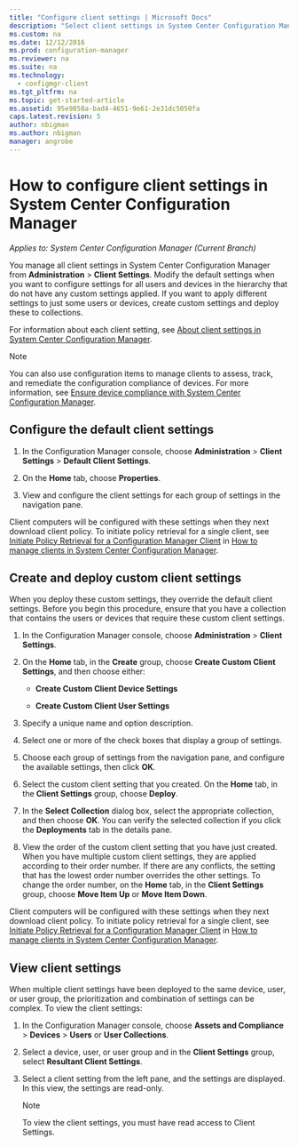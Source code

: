 ```yaml
---
title: "Configure client settings | Microsoft Docs"
description: "Select client settings in System Center Configuration Manager."
ms.custom: na
ms.date: 12/12/2016
ms.prod: configuration-manager
ms.reviewer: na
ms.suite: na
ms.technology:
  - configmgr-client
ms.tgt_pltfrm: na
ms.topic: get-started-article
ms.assetid: 95e9858a-bad4-4651-9e61-2e31dc5050fa
caps.latest.revision: 5
author: nbigmanms.author: nbigmanmanager: angrobe
---
```

# How to configure client settings in System Center Configuration Manager*Applies to: System Center Configuration Manager (Current Branch)*
You manage all client settings in System Center Configuration Manager from  **Administration** > **Client Settings**. Modify the default settings when you want to configure settings for all users and devices in the hierarchy that do not have any custom settings applied. If you want to apply different settings to just some users or devices, create custom settings and deploy these to collections.  

For information about each client setting, see [About client settings in System Center Configuration Manager](../../../core/clients/deploy/about-client-settings.md).

> [!NOTE]  
>  You can also use configuration items to manage clients to assess, track, and remediate the configuration compliance of devices. For more information, see [Ensure device compliance with System Center Configuration Manager](../../../compliance/understand/ensure-device-compliance.md).  

##  Configure the default client settings    

1.  In the Configuration Manager console, choose **Administration** > **Client Settings** > **Default Client Settings**.  

3.  On the **Home** tab, choose **Properties**.  

4.  View and configure the client settings for each group of settings in the navigation pane.  

 Client computers will be configured with these settings when they next download client policy. To initiate policy retrieval for a single client, see [Initiate Policy Retrieval for a Configuration Manager Client](../../../core/clients/manage/manage-clients.md#BKMK_PolicyRetrieval) in [How to manage clients in System Center Configuration Manager](../../../core/clients/manage/manage-clients.md).  

##  Create and deploy custom client settings  
When you deploy these custom settings, they override the default client settings. Before you begin this procedure, ensure that you have a collection that contains the users or devices that require these custom client settings.  

1.  In the Configuration Manager console, choose **Administration** > **Client Settings**.  

3.  On the **Home** tab, in the **Create** group, choose **Create Custom Client Settings**, and then choose either:  

    -   **Create Custom Client Device Settings**  

    -   **Create Custom Client User Settings**  

4.  Specify a unique name and option description.  

5.  Select one or more of the check boxes that display a group of settings.  

6.  Choose each group of  settings from the navigation pane, and configure the available settings, then click **OK**.   

8.  Select the custom client setting that you created. On the **Home** tab, in the **Client Settings** group, choose **Deploy**.  

9. In the **Select Collection** dialog box, select the appropriate collection, and then choose **OK**. You can verify the selected collection if you click the **Deployments** tab in the details pane.  

10. View the order of the custom client setting that you have just created. When you have multiple custom client settings, they are applied according to their order number. If there are any conflicts, the setting that has the lowest order number overrides the other settings. To change the order number, on the **Home** tab, in the **Client Settings** group, choose **Move Item Up** or **Move Item Down**.  

 Client computers will be configured with these settings when they next download client policy. To initiate policy retrieval for a single client, see [Initiate Policy Retrieval for a Configuration Manager Client](../../../core/clients/manage/manage-clients.md#BKMK_PolicyRetrieval) in [How to manage clients in System Center Configuration Manager](../../../core/clients/manage/manage-clients.md).  

##  View client settings  
 When multiple client settings have been deployed to the same device, user, or user group, the prioritization and combination of settings can be complex. To view the client settings:  

1.  In the Configuration Manager console, choose **Assets and Compliance** > **Devices** > **Users** or **User Collections**.  

3.  Select a device, user, or user group and in the **Client Settings** group, select **Resultant Client Settings**.  

4.  Select a client setting from the left pane, and the settings are displayed. In this view, the settings are read-only. 

    > [!NOTE]  
    >  To view the client settings, you must have read access to Client Settings.  

    